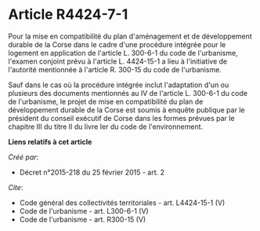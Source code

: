 # Article R4424-7-1

Pour la mise en compatibilité du plan d'aménagement et de développement durable de la Corse dans le cadre d'une procédure
intégrée pour le logement en application de l'article L. 300-6-1 du code de l'urbanisme, l'examen conjoint prévu à l'article
L. 4424-15-1 a lieu à l'initiative de l'autorité mentionnée à l'article R. 300-15 du code de l'urbanisme. 

Sauf dans le cas où la procédure intégrée inclut l'adaptation d'un ou plusieurs des documents mentionnés au IV de l'article
L. 300-6-1 du code de l'urbanisme, le projet de mise en compatibilité du plan de développement durable de la Corse est soumis
à enquête publique par le président du conseil exécutif de Corse dans les formes prévues par le chapitre III du titre II du
livre Ier du code de l'environnement.

**Liens relatifs à cet article**

_Créé par_:

  - Décret n°2015-218 du 25 février 2015 - art. 2

_Cite_:

  - Code général des collectivités territoriales - art. L4424-15-1 (V)
  - Code de l'urbanisme - art. L300-6-1 (V)
  - Code de l'urbanisme - art. R300-15 (V)
